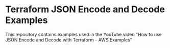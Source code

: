 # Terraform JSON Encode and Decode Examples
This repository contains examples used in the YouTube video "How to use JSON Encode and Decode with Terraform - AWS Examples"